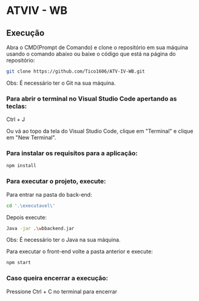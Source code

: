 # ATVIV - WB

## Execução

Abra o CMD(Prompt de Comando) e clone o repositório em sua máquina usando o comando abaixo ou baixe o código que está na página do repositório:

``` bash
git clone https://github.com/Tico1606/ATV-IV-WB.git
```

Obs: É necessário ter o Git na sua máquina.

### Para abrir o terminal no Visual Studio Code apertando as teclas:

Ctrl + J

Ou vá ao topo da tela do Visual Studio Code, clique em "Terminal" e clique em "New Terminal".

### Para instalar os requisítos para a aplicação:

```bash
npm install
```

### Para executar o projeto, execute:

Para entrar na pasta do back-end:

```bash
cd '.\executavel\'
```

Depois execute:

```bash
Java -jar .\wbbackend.jar 
```

Obs: É necessário ter o Java na sua máquina.

Para executar o front-end volte a pasta anterior e execute:

```bash
npm start
```

### Caso queira encerrar a execução:

Pressione Ctrl + C no terminal para encerrar